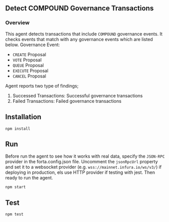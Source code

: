 ## Detect COMPOUND Governance Transactions

### Overview

This agent detects transactions that include `COMPOUND` governance events. It checks events that match with any governance events which are listed below.
Governance Event:
- `CREATE` Proposal
- `VOTE` Proposal
- `QUEUE` Proposal
- `EXECUTE` Proposal
- `CANCEL` Proposal

Agent reports two type of findings;
1. Successed Transactions: Successful governance transactions
2. Failed Transactions: Failed governance transactions

## Installation

```
npm install
```

## Run

Before run the agent to see how it works with real data, specify the `JSON-RPC` provider in the forta.config.json file. Uncomment the `jsonRpcUrl` property and set it to a websocket provider (e.g. `wss://mainnet.infura.io/ws/v3/`) if deploying in production, els use HTTP provider if testing with jest. Then ready to run the agent.

```
npm start
```

## Test

```
npm test
```
